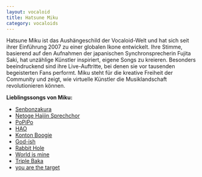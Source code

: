 ```yaml
---
layout: vocaloid
title: Hatsune Miku
category: vocaloids
---
```


Hatsune Miku ist das Aushängeschild der Vocaloid-Welt und hat sich seit ihrer Einführung 2007 zu einer globalen Ikone
entwickelt. Ihre Stimme, basierend auf den Aufnahmen der japanischen Synchronsprecherin
Fujita Saki, hat unzählige Künstler inspiriert, eigene Songs zu kreieren. Besonders beeindruckend sind ihre
Live-Auftritte, bei denen sie vor tausenden begeisterten Fans performt. Miku steht für die kreative
Freiheit der Community und zeigt, wie virtuelle Künstler die Musiklandschaft revolutionieren können.

<div>
    <b>Lieblingssongs von Miku:</b>
    <ul>
        <li><a href="https://youtu.be/shs0rAiwsGQ?si=jZ7LCSb6iiRUoj_L">Senbonzakura</a></li>
        <li><a href="https://youtu.be/WdAy_55dxqA?si=bv1AG2EMsk9gTX2l">Netoge Haijin Sprechchor</a></li>
        <li><a href="https://youtu.be/mco3UX9SqDA?si=PQY1byZq8ctI2pPb">PoPiPo</a></li>
        <li><a href="https://youtu.be/3GzRDW3hZ1k?si=pLUD5Em3dWuOiXFR">HAO</a></li>
        <li><a href="https://youtu.be/1Swg-aBO9eY?si=2O2CP8F_2cdPrSND">Konton Boogie</a></li>
        <li><a href="https://youtu.be/EHBFKhLUVig?si=kVl0lZ9AIxg2x338">God-ish</a></li>
        <li><a href="https://youtu.be/eSW2LVbPThw?si=v7RO5MhRbqgrdDul">Rabbit Hole</a></li>
        <li><a href="https://youtu.be/qrwVthk38b0?si=7glhiPg7iC0mOyEE">World is mine</a></li>
        <li><a href="https://youtu.be/HhN4wdpbPrg?si=nHtq07TNzBmrhMPj">Triple Baka</a></li>
        <li><a href="https://youtu.be/Wo3cY82e2ec?si=xOfW-mx8L8SJl8vk">you are the target</a></li>
    </ul>
</div>
